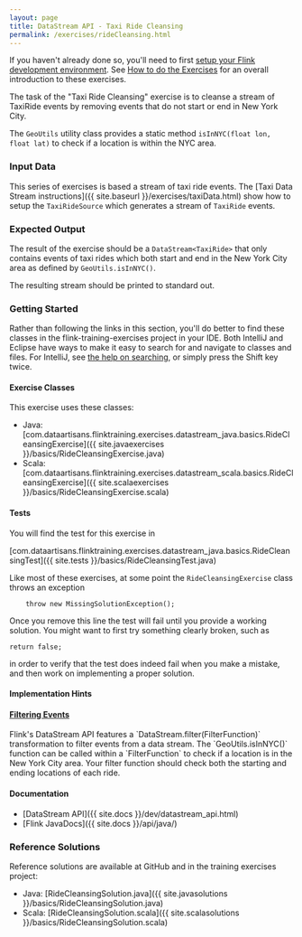 ```yaml
---
layout: page
title: DataStream API - Taxi Ride Cleansing
permalink: /exercises/rideCleansing.html
---
```


If you haven't already done so, you'll need to first [setup your Flink development environment]({{site.baseurl}}/devEnvSetup.html). See [How to do the Exercises]({{site.baseurl}}/howto-exercises.html) for an overall introduction to these exercises.

The task of the "Taxi Ride Cleansing" exercise is to cleanse a stream of TaxiRide events by removing events that do not start or end in New York City.

The `GeoUtils` utility class provides a static method `isInNYC(float lon, float lat)` to check if a location is within the NYC area.

### Input Data

This series of exercises is based a stream of taxi ride events. The [Taxi Data Stream instructions]({{ site.baseurl }}/exercises/taxiData.html) show how to setup the `TaxiRideSource` which generates a stream of `TaxiRide` events.

### Expected Output

The result of the exercise should be a `DataStream<TaxiRide>` that only contains events of taxi rides which both start and end in the New York City area as defined by `GeoUtils.isInNYC()`.

The resulting stream should be printed to standard out.

### Getting Started

<div class="alert alert-info">
<p>
Rather than following the links in this section, you'll do better to find these classes in the flink-training-exercises project in your IDE. Both IntelliJ and Eclipse have ways to make it easy to 
search for and navigate to classes and files. For IntelliJ, see <a href="https://www.jetbrains.com/help/idea/searching-everywhere.html">the help on searching</a>, or simply press the Shift key twice.
</p>
</div>

#### Exercise Classes

This exercise uses these classes:

- Java: [com.dataartisans.flinktraining.exercises.datastream_java.basics.RideCleansingExercise]({{ site.javaexercises }}/basics/RideCleansingExercise.java)
- Scala: [com.dataartisans.flinktraining.exercises.datastream_scala.basics.RideCleansingExercise]({{ site.scalaexercises }}/basics/RideCleansingExercise.scala)

#### Tests

You will find the test for this exercise in

[com.dataartisans.flinktraining.exercises.datastream_java.basics.RideCleansingTest]({{ site.tests }}/basics/RideCleansingTest.java)

Like most of these exercises, at some point the `RideCleansingExercise` class throws an exception

        throw new MissingSolutionException();

Once you remove this line the test will fail until you provide a working solution. You might want to first try something clearly broken, such as

    return false;

in order to verify that the test does indeed fail when you make a mistake, and then work on implementing a proper solution.

#### Implementation Hints

<div class="panel-group" id="accordion" role="tablist" aria-multiselectable="true">
  <div class="panel panel-default">
    <div class="panel-heading" role="tab" id="headingThree">
      <h4 class="panel-title">
        <a class="collapsed" role="button" data-toggle="collapse" data-parent="#accordion" href="#collapseThree" aria-expanded="false" aria-controls="collapseThree">
Filtering Events
        </a>
      </h4>
    </div>
    <div id="collapseThree" class="panel-collapse collapse" role="tabpanel" aria-labelledby="headingThree">
      <div class="panel-body" markdown="span">
Flink's DataStream API features a `DataStream.filter(FilterFunction)` transformation to filter events from a data stream. The `GeoUtils.isInNYC()` function can be called within a `FilterFunction` to check if a location is in the New York City area. Your filter function should check both the starting and ending locations of each ride.
      </div>
    </div>
  </div>
</div>

#### Documentation

- [DataStream API]({{ site.docs }}/dev/datastream_api.html)
- [Flink JavaDocs]({{ site.docs }}/api/java/)

### Reference Solutions

Reference solutions are available at GitHub and in the training exercises project:

- Java: [RideCleansingSolution.java]({{ site.javasolutions }}/basics/RideCleansingSolution.java)
- Scala: [RideCleansingSolution.scala]({{ site.scalasolutions }}/basics/RideCleansingSolution.scala)
